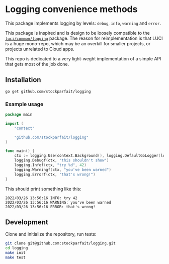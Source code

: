 # Logging convenience methods

This package implements logging by levels: `debug`, `info`, `warning` and
`error`.

This package is inspired and is design to be loosely compatible to the
[`luci/common/logging`](https://pkg.go.dev/go.chromium.org/luci/common/logging)
package.  The reason for reimplementation is that LUCI is a huge mono-repo,
which may be an overkill for smaller projects, or projects unrelated to Cloud
apps.

This repo is dedicated to a very light-weght implementation of a simple API that
gets most of the job done.

## Installation

```
go get github.com/stockparfait/logging
```

### Example usage

```go
package main

import (
	"context"

	"github.com/stockparfait/logging"
)

func main() {
	ctx := logging.Use(context.Background(), logging.DefaultGoLogger(logging.Info))
	logging.Debugf(ctx, "this shouldn't show")
	logging.Infof(ctx, "try %d", 42)
	logging.Warningf(ctx, "you've been warned")
	logging.Errorf(ctx, "that's wrong!")
}
```

This should print something like this:

```
2022/03/26 13:56:16 INFO: try 42
2022/03/26 13:56:16 WARNING: you've been warned
2022/03/26 13:56:16 ERROR: that's wrong!
```

## Development

Clone and initialize the repository, run tests:

```sh
git clone git@github.com:stockparfait/logging.git
cd logging
make init
make test
```
